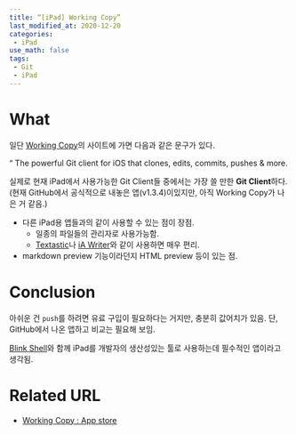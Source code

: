 ```yaml
---
title: “[iPad] Working Copy”
last_modified_at: 2020-12-20
categories: 
 - iPad
use_math: false
tags: 
 - Git
 - iPad
---
```


# What

일단 [Working Copy](https://workingcopyapp.com/#)의 사이트에 가면 다음과 같은 문구가 있다.

“ The powerful Git client for iOS that clones, edits, commits, pushes & more.

실제로 현재 iPad에서 사용가능한 Git Client들 중에서는 가장 쓸 만한 **Git Client**하다. (현재 GitHub에서 공식적으로 내놓은 앱(v1.3.4)이있지만, 아직 Working Copy가 나은 거 같음.)

* 다른 iPad용 앱들과의 같이 사용할 수 있는 점이 장점.
	* 일종의 파일들의 관리자로 사용가능함.
	* [Textastic](https://itunes.apple.com/dk/app/textastic-code-editor-6/id1049254261?mt=8&at=1000lHq)나 [iA Writer](https://ia.net/writer)와 같이 사용하면 매우 편리.
* markdown preview 기능이라던지 HTML preview 등이 있는 점.


# Conclusion

아쉬운 건 `push`를 하려면 유료 구입이 필요하다는 거지만, 충분히 값어치가 있음. 단, GitHub에서 나온 앱하고 비교는 필요해 보임.

[Blink Shell](https://apps.apple.com/kr/app/blink-shell-mosh-ssh-client/id1156707581)와 함께 iPad를 개발자의 생산성있는 툴로 사용하는데 필수적인 앱이라고 생각됨.

# Related URL
* [Working Copy : App store](https://apps.apple.com/kr/app/working-copy-git-client/id896694807)
